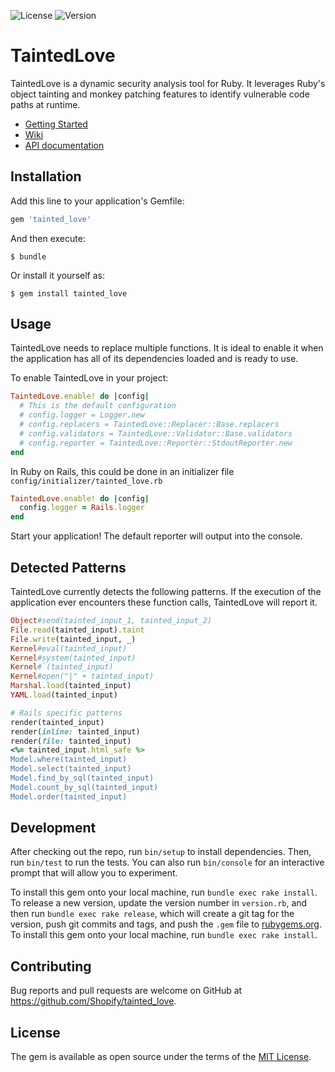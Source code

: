 ![License](https://img.shields.io/github/license/shopify/tainted_love.svg)
![Version](https://img.shields.io/gem/v/tainted_love.svg)


# TaintedLove

TaintedLove is a dynamic security analysis tool for Ruby. It leverages Ruby's object tainting and monkey patching features to identify vulnerable code paths at runtime.

- [Getting Started](https://github.com/Shopify/tainted_love/wiki/Getting-Started)
- [Wiki](https://github.com/Shopify/tainted_love/wiki)
- [API documentation](https://www.rubydoc.info/gems/tainted_love/)

## Installation

Add this line to your application's Gemfile:

```ruby
gem 'tainted_love'
```

And then execute:

    $ bundle

Or install it yourself as:

    $ gem install tainted_love


## Usage

TaintedLove needs to replace multiple functions. It is ideal to enable it when the application has all of its dependencies loaded and is ready to use.

To enable TaintedLove in your project:

```ruby
TaintedLove.enable! do |config|
  # This is the default configuration
  # config.logger = Logger.new
  # config.replacers = TaintedLove::Replacer::Base.replacers
  # config.validators = TaintedLove::Validator::Base.validators
  # config.reporter = TaintedLove::Reporter::StdoutReporter.new
end
```

In Ruby on Rails, this could be done in an initializer file `config/initializer/tainted_love.rb`

```ruby
TaintedLove.enable! do |config|
  config.logger = Rails.logger
end
```

Start your application! The default reporter will output into the console.

## Detected Patterns
TaintedLove currently detects the following patterns. If the execution of the application ever encounters these function calls, TaintedLove will report it.

```ruby
Object#send(tainted_input_1, tainted_input_2)
File.read(tainted_input).taint
File.write(tainted_input, _)
Kernel#eval(tainted_input)
Kernel#system(tainted_input)
Kernel#`(tainted_input)
Kernel#open("|" + tainted_input)
Marshal.load(tainted_input)
YAML.load(tainted_input)

# Rails specific patterns
render(tainted_input)
render(inline: tainted_input)
render(file: tainted_input)
<%= tainted_input.html_safe %>
Model.where(tainted_input)
Model.select(tainted_input)
Model.find_by_sql(tainted_input)
Model.count_by_sql(tainted_input)
Model.order(tainted_input)
```

## Development

After checking out the repo, run `bin/setup` to install dependencies. Then, run `bin/test` to run the tests. You can also run `bin/console` for an interactive prompt that will allow you to experiment.

To install this gem onto your local machine, run `bundle exec rake install`. To release a new version, update the version number in `version.rb`, and then run `bundle exec rake release`, which will create a git tag for the version, push git commits and tags, and push the `.gem` file to [rubygems.org](https://rubygems.org).
To install this gem onto your local machine, run `bundle exec rake install`.

## Contributing

Bug reports and pull requests are welcome on GitHub at https://github.com/Shopify/tainted_love.

## License

The gem is available as open source under the terms of the [MIT License](https://opensource.org/licenses/MIT).
